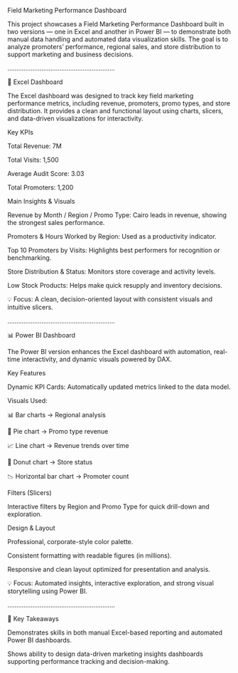 Field Marketing Performance Dashboard

This project showcases a Field Marketing Performance Dashboard built in two versions — one in Excel and another in Power BI — to demonstrate both manual data handling and automated data visualization skills.
The goal is to analyze promoters’ performance, regional sales, and store distribution to support marketing and business decisions.

............................................................

🧾 Excel Dashboard

The Excel dashboard was designed to track key field marketing performance metrics, including revenue, promoters, promo types, and store distribution.
It provides a clean and functional layout using charts, slicers, and data-driven visualizations for interactivity.

Key KPIs

Total Revenue: 7M

Total Visits: 1,500

Average Audit Score: 3.03

Total Promoters: 1,200

Main Insights & Visuals

Revenue by Month / Region / Promo Type: Cairo leads in revenue, showing the strongest sales performance.

Promoters & Hours Worked by Region: Used as a productivity indicator.

Top 10 Promoters by Visits: Highlights best performers for recognition or benchmarking.

Store Distribution & Status: Monitors store coverage and activity levels.

Low Stock Products: Helps make quick resupply and inventory decisions.

💡 Focus: A clean, decision-oriented layout with consistent visuals and intuitive slicers.

............................................................

📊 Power BI Dashboard

The Power BI version enhances the Excel dashboard with automation, real-time interactivity, and dynamic visuals powered by DAX.

Key Features

Dynamic KPI Cards: Automatically updated metrics linked to the data model.

Visuals Used:

📊 Bar charts → Regional analysis

🥧 Pie chart → Promo type revenue

📈 Line chart → Revenue trends over time

🍩 Donut chart → Store status

📉 Horizontal bar chart → Promoter count

Filters (Slicers)

Interactive filters by Region and Promo Type for quick drill-down and exploration.

Design & Layout

Professional, corporate-style color palette.

Consistent formatting with readable figures (in millions).

Responsive and clean layout optimized for presentation and analysis.

💡 Focus: Automated insights, interactive exploration, and strong visual storytelling using Power BI.

............................................................

🧠 Key Takeaways

Demonstrates skills in both manual Excel-based reporting and automated Power BI dashboards.

Shows ability to design data-driven marketing insights dashboards supporting performance tracking and decision-making.
